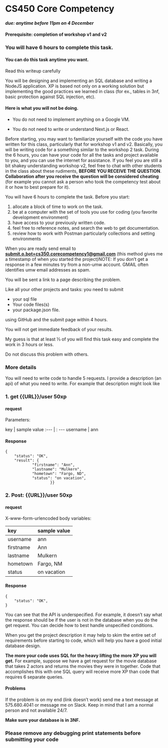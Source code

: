 # CS450 Core Competency

#### *due: anytime before 11pm on 4 December*



#### Prerequisite: completion of workshop v1 and v2

### You will have 6 hours to complete this task.



#### You can do this task anytime you want.

Read this writeup carefully



You will be designing and implementing an SQL database and writing a NodeJS application. XP is based not only on a working solution but implementing the good practices we learned in class (for ex., tables in 3nf, basic protection against SQL injection, etc). 

#### Here is what you will not be doing.

* You do not need to implement anything on a Google VM. 

* You do not need to write or understand Next.js or React.

  

Before starting, you may want to familiarize yourself with the code you have written for this class, particularly that for workshop v1 and v2. Basically, you will be writing code for a something similar to the workshop 2 task. During the 6 hours, you can have your code for all the tasks and project available to you, and you can use the internet for assistance. If you feel you are still a bit shakey understanding workshop v2, feel free to chat with other students in the class about these rudiments, **BEFORE YOU RECEIVE THE QUESTION**. **Collaboration after you receive the question will be considered cheating** (for example you cannot ask a person who took the competency test about it or how to best prepare for it).

You will have 6 hours to complete the task. Before you start:

1. allocate a block of time to work on the task.
2. be at a computer with the set of tools you use for coding (you favorite development environment)
3. have access to your previously written code.
4. feel free to reference notes, and search the web to get documentation.
5. review how to work with Postman particularly collections and setting environments





When you are ready send email to [**submit.o.bot+cs350.corecompetency1@gmail.com**](mailto:submit.o.bot+cs350.corecompetency1@gmail.com) (this method gives me a timestamp of when you started the project)NOTE: If you don’t get a response in a few minutes try from a non-umw account. GMAIL often identifies umw email addresses as spam.

You will be sent a link to a page describing the problem. 

Like all your other projects and tasks: you need to submit 

* your sql file
* Your code files(s)
* your package.json file.

using GitHub and the submit page within 4 hours. 

You will not get immediate feedback of your results.

My guess is that at least ⅓ of you will find this task easy and complete the work in 3 hours or less. 

Do not discuss this problem with others. 

### More details

You will need to write code to handle 5 requests. 
I provide a description (an api) of what you need to write. For example that description might look like

### 1. get {{URL}}/user   50xp

#### request 

Parameters:

key | sample value
:--- | : ---
username | ann

#### Response

```
{
    "status": "OK",
    "result": {
            "firstname": "Ann",
            "lastname": "Mulkern",
            "hometown": "Fargo, ND",
            "status": "on vacation",
                    }}
```



### 2. Post: {{URL}}/user 50xp

#### request

X-www-form-urlencoded body variables:



| key       | sample value |
| :-------- | ------------ |
| username  | ann          |
| firstname | Ann          |
| lastname  | Mulkern      |
| hometown  | Fargo, NM    |
| status    | on vacation  |

#### Response

```
{
    "status": "OK",    
}
```

You can see that the API is underspecified. For example, it doesn’t say what the response should be if the user is not in the database when you do the get request. You can decide how to best handle unspecified conditions.

When you get the project description it may help to skim the entire set of requirements before starting to code, which will help you have a good initial database design.

**The more your code uses SQL for the heavy lifting the more XP you will get.** For example, suppose we have a get request for the movie database that takes 2 actors and returns the movies they were in together. Code that accomplishes this with one SQL query will receive more XP than code that requires 6 separate queries.



#### Problems

If the problem is on my end (link doesn’t work) send me a text message at 575.680.4041 or message me on Slack. Keep in mind that I am a normal person and not available 24/7.

**Make sure your database is in 3NF.** 



### Please remove any debugging print statements before submitting your code

